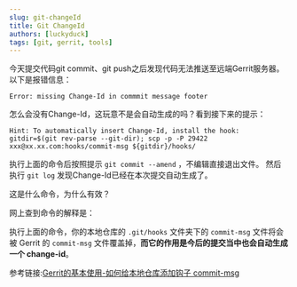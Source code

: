 ```yaml
---
slug: git-changeId
title: Git ChangeId
authors: [luckyduck]
tags: [git, gerrit, tools]
---
```


今天提交代码git commit、git push之后发现代码无法推送至远端Gerrit服务器。以下是报错信息：

`Error: missing Change-Id in commmit message footer`

怎么会没有Change-Id，这玩意不是会自动生成的吗？看到接下来的提示：

``` 
Hint: To automatically insert Change-Id, install the hook:
gitdir=$(git rev-parse --git-dir); scp -p -P 29422 xxx@xx.xx.com:hooks/commit-msg ${gitdir}/hooks/
```

执行上面的命令后按照提示 `git commit --amend` ，不编辑直接退出文件。
然后执行 `git log` 发现Change-Id已经在本次提交自动生成了。

这是什么命令，为什么有效？

网上查到命令的解释是：

执行上面的命令，你的本地仓库的 `.git/hooks` 文件夹下的 `commit-msg` 文件将会被 Gerrit 的 `commit-msg` 文件覆盖掉，**而它的作用是今后的提交当中也会自动生成一个 change-id**。

参考链接:[Gerrit的基本使用-如何给本地仓库添加钩子 commit-msg](https://www.cnblogs.com/wenxuehai/p/12357898.html#_label3)